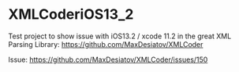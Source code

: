 # XMLCoderiOS13_2

Test project to show issue with iOS13.2 / xcode 11.2 in the great XML Parsing Library: https://github.com/MaxDesiatov/XMLCoder

Issue: https://github.com/MaxDesiatov/XMLCoder/issues/150
